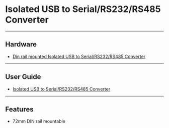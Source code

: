# Isolated USB to Serial/RS232/RS485 Converter

------------------------------------------------------------------------------------------

## Hardware

- [Din rail mounted Isolated USB to Serial/RS232/RS485 Converter](https://www.xanthium.in/industrial-grade-din-rail-mountable-isolated-usb-to-serial-rs232-rs485-converter)

-------------------------------------------------------------------------------------------

## User Guide

- [Isolated USB to Serial/RS232/RS485 Converter](https://www.xanthium.in/usermanual-isolated-usb-to-serial-rs232-rs485-converter)

--------------------------------------------------------------------------------------------

## Features

- 72mm DIN rail mountable 


 
 

